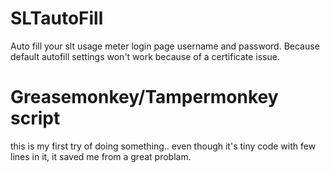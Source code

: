 # SLTautoFill
Auto fill your slt usage meter login page username and password. Because default autofill settings won't work because of a certificate issue.


<h1>Greasemonkey/Tampermonkey script</h1>

this is my first try of doing something..
even though it's tiny code with few lines in it, it saved me from a great problam.
